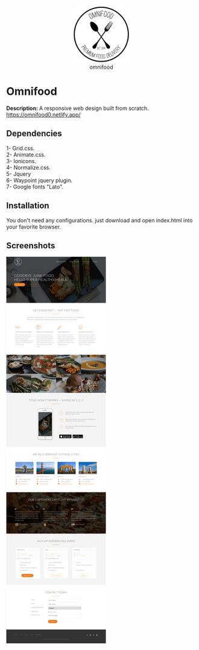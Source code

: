 <p align="center">
  <img width="150" height="150" src="https://github.com/mostafamt/omnifood/blob/master/resources/img/logo.png"><br/>
  omnifood
</p>

# Omnifood
<b>Description: </b>A responsive web design built from scratch.<br/>
https://omnifood0.netlify.app/
<br />

## Dependencies
1- Grid.css.<br/>
2- Animate.css.<br/>
3- Ionicons.<br/>
4- Normalize.css.<br/>
5- Jquery<br/>
6- Waypoint jquery plugin.<br/>
7- Google fonts "Lato".<br/>

## Installation
You don't need any configurations. just download and open index.html into your favorite browser.

## Screenshots
![](https://github.com/mostafamt/omnifood/blob/master/resources/img/fullScreen-min.png)
